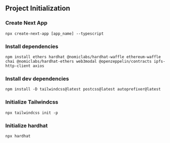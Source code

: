## Project Initialization

### Create Next App

`npx create-next-app [app_name] --typescript`

### Install dependencies

`npm install ethers hardhat @nomiclabs/hardhat-waffle ethereum-waffle chai @nomiclabs/hardhat-ethers web3modal @openzeppelin/contracts ipfs-http-client axios`

### Install dev dependencies

`npm install -D tailwindcss@latest postcss@latest autoprefixer@latest`

### Initialize Tailwindcss

`npx tailwindcss init -p`

### Initialize hardhat

`npx hardhat`
